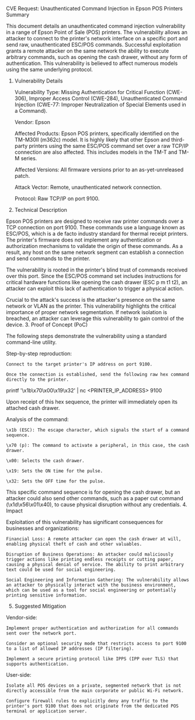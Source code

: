 CVE Request: Unauthenticated Command Injection in Epson POS Printers
Summary

This document details an unauthenticated command injection vulnerability in a range of Epson Point of Sale (POS) printers. The vulnerability allows an attacker to connect to the printer's network interface on a specific port and send raw, unauthenticated ESC/POS commands. Successful exploitation grants a remote attacker on the same network the ability to execute arbitrary commands, such as opening the cash drawer, without any form of authentication. This vulnerability is believed to affect numerous models using the same underlying protocol.
1. Vulnerability Details

    Vulnerability Type: Missing Authentication for Critical Function (CWE-306), Improper Access Control (CWE-284), Unauthenticated Command Injection (CWE-77: Improper Neutralization of Special Elements used in a Command).

    Vendor: Epson

    Affected Products: Epson POS printers, specifically identified on the TM-M30II (m362c) model. It is highly likely that other Epson and third-party printers using the same ESC/POS command set over a raw TCP/IP connection are also affected. This includes models in the TM-T and TM-M series.

    Affected Versions: All firmware versions prior to an as-yet-unreleased patch.

    Attack Vector: Remote, unauthenticated network connection.

    Protocol: Raw TCP/IP on port 9100.

2. Technical Description

Epson POS printers are designed to receive raw printer commands over a TCP connection on port 9100. These commands use a language known as ESC/POS, which is a de facto industry standard for thermal receipt printers. The printer's firmware does not implement any authentication or authorization mechanisms to validate the origin of these commands. As a result, any host on the same network segment can establish a connection and send commands to the printer.

The vulnerability is rooted in the printer's blind trust of commands received over this port. Since the ESC/POS command set includes instructions for critical hardware functions like opening the cash drawer (ESC p m t1 t2), an attacker can exploit this lack of authentication to trigger a physical action.

Crucial to the attack's success is the attacker's presence on the same network or VLAN as the printer. This vulnerability highlights the critical importance of proper network segmentation. If network isolation is breached, an attacker can leverage this vulnerability to gain control of the device.
3. Proof of Concept (PoC)

The following steps demonstrate the vulnerability using a standard command-line utility.

Step-by-step reproduction:

    Connect to the target printer's IP address on port 9100.

    Once the connection is established, send the following raw hex command directly to the printer.

printf '\x1b\x70\x00\x19\x32' | nc <PRINTER_IP_ADDRESS> 9100

Upon receipt of this hex sequence, the printer will immediately open its attached cash drawer.

Analysis of the command:

    \x1b (ESC): The escape character, which signals the start of a command sequence.

    \x70 (p): The command to activate a peripheral, in this case, the cash drawer.

    \x00: Selects the cash drawer.

    \x19: Sets the ON time for the pulse.

    \x32: Sets the OFF time for the pulse.

This specific command sequence is for opening the cash drawer, but an attacker could also send other commands, such as a paper cut command (\x1d\x56\x01\x40), to cause physical disruption without any credentials.
4. Impact

Exploitation of this vulnerability has significant consequences for businesses and organizations:

    Financial Loss: A remote attacker can open the cash drawer at will, enabling physical theft of cash and other valuables.

    Disruption of Business Operations: An attacker could maliciously trigger actions like printing endless receipts or cutting paper, causing a physical denial of service. The ability to print arbitrary text could be used for social engineering.

    Social Engineering and Information Gathering: The vulnerability allows an attacker to physically interact with the business environment, which can be used as a tool for social engineering or potentially printing sensitive information.

5. Suggested Mitigation

Vendor-side:

    Implement proper authentication and authorization for all commands sent over the network port.

    Consider an optional security mode that restricts access to port 9100 to a list of allowed IP addresses (IP filtering).

    Implement a secure printing protocol like IPPS (IPP over TLS) that supports authentication.

User-side:

    Isolate all POS devices on a private, segmented network that is not directly accessible from the main corporate or public Wi-Fi network.

    Configure firewall rules to explicitly deny any traffic to the printer's port 9100 that does not originate from the dedicated POS terminal or application server.
